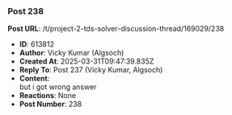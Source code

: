 ### Post 238
**Post URL**: /t/project-2-tds-solver-discussion-thread/169029/238
- **ID**: 613812
- **Author**: Vicky Kumar (Algsoch)
- **Created At**: 2025-03-31T09:47:39.835Z
- **Reply To**: Post 237 (Vicky Kumar, Algsoch)
- **Content**:  
  but i got wrong answer
- **Reactions**: None
- **Post Number**: 238

